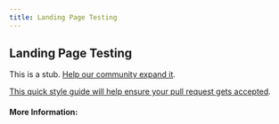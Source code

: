 ```yaml
---
title: Landing Page Testing
---
```


## Landing Page Testing

This is a stub. [Help our community expand it](https://github.com/freecodecamp/guides/tree/master/src/pages/articles/design/product-design/landing-page-testing/index.md).

[This quick style guide will help ensure your pull request gets accepted](https://github.com/freeCodeCamp/guides/blob/master/README.md).

<!-- The article goes here, in GitHub-flavored Markdown. Feel free to add YouTube videos, images, and CodePen/JSBin embeds  -->

#### More Information:
<!-- Please add any articles you think might be helpful to read before writing the article -->


